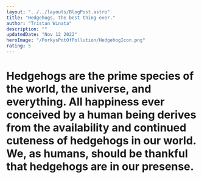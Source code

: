 ```yaml
---
layout: "../../layouts/BlogPost.astro"
title: "Hedgehogs, the best thing ever."
author: "Tristan Winata"
description: ""
updatedDate: "Nov 12 2022"
heroImage: "/PorkysPotOfPollution/HedgehogIcon.png"
rating: 5
---
```


# Hedgehogs are the prime species of the world, the universe, and everything. All happiness ever conceived by a human being derives from the availability and continued cuteness of hedgehogs in our world. We, as humans, should be thankful that hedgehogs are in our presense.
